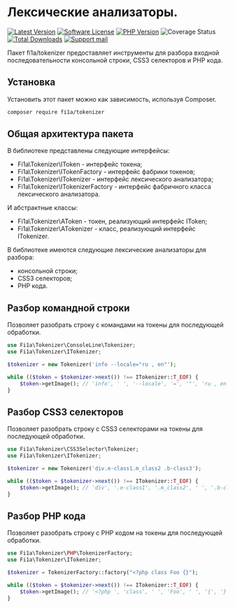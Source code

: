 # Лексические анализаторы.

[![Latest Version][badge-release]][packagist]
[![Software License][badge-license]][license]
[![PHP Version][badge-php]][php]
![Coverage Status][badge-coverage]
[![Total Downloads][badge-downloads]][downloads]
[![Support mail][badge-mail]][mail]

Пакет fi1a/tokenizer предоставляет инструменты для разбора входной последовательности консольной строки, CSS3 селекторов и PHP кода.

## Установка

Установить этот пакет можно как зависимость, используя Composer.

``` bash
composer require fi1a/tokenizer
```

## Общая архитектура пакета

В библиотеке представлены следующие интерфейсы:

* Fi1a\Tokenizer\IToken - интерфейс токена;
* Fi1a\Tokenizer\ITokenFactory - интерфейс фабрики токенов;
* Fi1a\Tokenizer\ITokenizer - интерфейс лексического анализатора;
* Fi1a\Tokenizer\ITokenizerFactory - интерфейс фабричного класса лексического анализатора.

И абстрактные классы:

* Fi1a\Tokenizer\AToken - токен, реализующий интерфейс IToken;
* Fi1a\Tokenizer\ATokenizer - класс, реализующий интерфейс ITokenizer.

В библиотеке имеются следующие лексические анализаторы для разбора:

* консольной строки;
* CSS3 селекторов;
* PHP кода.

## Разбор командной строки

Позволяет разобрать строку с командами на токены для последующей обработки.

```php
use Fi1a\Tokenizer\ConsoleLine\Tokenizer;
use Fi1a\Tokenizer\ITokenizer;

$tokenizer = new Tokenizer('info --locale="ru , en"');

while (($token = $tokenizer->next()) !== ITokenizer::T_EOF) {
    $token->getImage(); // 'info', ' ', '--locale', '=', '"', 'ru , en', '"'
}
```

## Разбор CSS3 селекторов

Позволяет разобрать строку с CSS3 селекторами на токены для последующей обработки.

```php
use Fi1a\Tokenizer\CSS3Selector\Tokenizer;
use Fi1a\Tokenizer\ITokenizer;

$tokenizer = new Tokenizer('div.e-class1.m_class2 .b-class3');

while (($token = $tokenizer->next()) !== ITokenizer::T_EOF) {
    $token->getImage(); // 'div', '.e-class1', '.m_class2', ' ', '.b-class3'
}
```

## Разбор PHP кода

Позволяет разобрать строку с PHP кодом на токены для последующей обработки.

```php
use Fi1a\Tokenizer\PHP\TokenizerFactory;
use Fi1a\Tokenizer\ITokenizer;

$tokenizer = TokenizerFactory::factory("<?php class Foo {}");

while (($token = $tokenizer->next()) !== ITokenizer::T_EOF) {
    $token->getImage(); // '<?php ', 'class', ' ', 'Foo', ' ', '{', '}'
}
```

[badge-release]: https://img.shields.io/packagist/v/fi1a/tokenizer?label=release
[badge-license]: https://img.shields.io/github/license/fi1a/tokenizer?style=flat-square
[badge-php]: https://img.shields.io/packagist/php-v/fi1a/tokenizer?style=flat-square
[badge-coverage]: https://img.shields.io/badge/coverage-100%25-green
[badge-downloads]: https://img.shields.io/packagist/dt/fi1a/tokenizer.svg?style=flat-square&colorB=mediumvioletred
[badge-mail]: https://img.shields.io/badge/mail-support%40fi1a.ru-brightgreen

[packagist]: https://packagist.org/packages/fi1a/tokenizer
[license]: https://github.com/fi1a/tokenizer/blob/master/LICENSE
[php]: https://php.net
[downloads]: https://packagist.org/packages/fi1a/tokenizer
[mail]: mailto:support@fi1a.ru